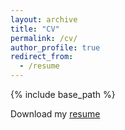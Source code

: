 ```yaml
---
layout: archive
title: "CV"
permalink: /cv/
author_profile: true
redirect_from:
  - /resume
---
```


{% include base_path %}

Download my [resume](/files/_CV.pdf)
